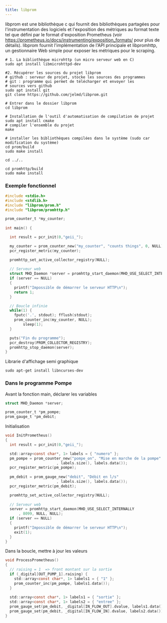 ```yaml
---
title: libprom
---
```



libprom est une bibliothèque c qui fournit des bibliothèques partagées pour l'instrumentation des logiciels et l'exposition des métriques au format texte tel que défini par le format d'exposition Prometheus (voir https://prometheus.io/docs/instrumenting/exposition_formats/ pour plus de détails). libprom fournit l'implémentation de l'API principale et libpromhttp, un gestionnaire Web simple pour exposer les métriques pour le scraping.


```shell
# 1. La bibliothèque microhttp (un micro serveur web en C)
sudo apt install libmicrohttpd-dev

#2. Récupérer les sources du projet libprom
# github : serveur de projet, stocke les sources des programmes
# git : programme qui permet de télécharger et envoyer les 
# sources vers github
sudo apt install git
git clone https://github.com/jelmd/libprom.git

# Entrer dans le dossier libprom
cd libprom

# Installation de l'outil d'automatisation de compilation de projet
sudo apt install cmake
# compiler l'ensemble du projet
make

# installer les bibliothèques compilées dans le système (sudo car modification du système)
cd prom/build
sudo make install

cd ../..

cd promhttp/build
sudo make install
```

### Exemple fonctionnel

```c
#include <stdio.h>
#include <stdlib.h>
#include "libprom/prom.h"
#include "libprom/promhttp.h"

prom_counter_t *my_counter;
 
int main() {

  int result = pcr_init(0,"geii_");

  my_counter = prom_counter_new("my_counter", "counts things", 0, NULL);
  pcr_register_metric(my_counter);

  promhttp_set_active_collector_registry(NULL);
 
  // Serveur web
  struct MHD_Daemon *server = promhttp_start_daemon(MHD_USE_SELECT_INTERNALLY, 8099, NULL, NULL);
  if (server == NULL)
  {
    printf("Impossible de démarrer le serveur HTTP\n");
    return 1;
  }

  // Boucle infinie
  while(1) {
    fputc('.', stdout); fflush(stdout);
    prom_counter_inc(my_counter, NULL);
		sleep(1);
  }

  puts("Fin du programme");
  pcr_destroy(PROM_COLLECTOR_REGISTRY);
  promhttp_stop_daemon(server);
}
```
Librarie d'affichage semi graphique

```shell
sudo apt-get install libncurses-dev
```

### Dans le programme Pompe

Avant la fonction main, déclarer les variables

```c
struct MHD_Daemon *server;

prom_counter_t *pm_pompe;
prom_gauge_t *pm_debit;
```

Initialisation

```c
void InitPrometheus() 
{
  int result = pcr_init(0,"geii_");

  std::array<const char*, 1> labels = { "numero" };
  pm_pompe = prom_counter_new("pompe_on", "Mise en marche de la pompe"
                       , labels.size(), labels.data());
  pcr_register_metric(pm_pompe);
  
  pm_debit = prom_gauge_new("debit", "Débit en l/s"
                       , labels.size(), labels.data());
  pcr_register_metric(pm_debit);

  promhttp_set_active_collector_registry(NULL);
 
  // Serveur web
  server = promhttp_start_daemon(MHD_USE_SELECT_INTERNALLY
      , 8099, NULL, NULL);
  if (server == NULL)
  {
    printf("Impossible de démarrer le serveur HTTP\n");
    exit(1);
  }
}
```

Dans la boucle, mettre à jour les valeurs 

```C
void ProcessPrometheus()
{
  // raising = 1  => front montant sur la sortie
  if (_digital[OUT_PUMP_1].raising) {
    std::array<const char*, 1> labels1 = { "1" };
    prom_counter_inc(pm_pompe, labels1.data());
  }
    
  std::array<const char*, 1> labels1 = { "sortie" };
  std::array<const char*, 1> labels2 = { "entree" };
  prom_gauge_set(pm_debit, _digital[IN_FLOW_OUT].dvalue, labels1.data());
  prom_gauge_set(pm_debit, _digital[IN_FLOW_IN].dvalue, labels2.data());
}
```
